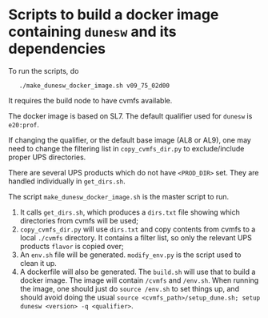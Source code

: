 # Scripts to build a docker image containing `dunesw` and its dependencies


To run the scripts, do

```
   ./make_dunesw_docker_image.sh v09_75_02d00
```

It requires the build node to have cvmfs available.


The docker image is based on SL7. The default qualifier used for `dunesw` is `e20:prof`.

If changing the qualifier, or the default base image (AL8 or AL9), one may need to change the filtering list in `copy_cvmfs_dir.py` to exclude/include proper UPS directories.

There are several UPS products which do not have `<PROD_DIR>` set. They are handled individually in `get_dirs.sh`. 

The script `make_dunesw_docker_image.sh` is the master script to run. 
1. It calls `get_dirs.sh`, which produces a `dirs.txt` file showing which directories from cvmfs will be used;
2. `copy_cvmfs_dir.py` will use `dirs.txt` and copy contents from cvmfs to a local `./cvmfs` directory. It contains a filter list, so only the relevant UPS products `flavor` is copied over;
3. An `env.sh` file will be generated. `modify_env.py` is the script used to clean it up.
4. A dockerfile will also be generated. The `build.sh` will use that to build a docker image. The image will contain `/cvmfs` and `/env.sh`. When running the image, one should just do `source /env.sh` to set things up, and should avoid doing the usual `source <cvmfs_path>/setup_dune.sh; setup dunesw <version> -q <qualifier>`. 
